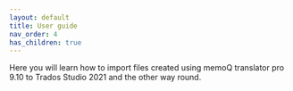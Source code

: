 ```yaml
---
layout: default
title: User guide
nav_order: 4
has_children: true
---
```


Here you will learn how to import files created using memoQ translator pro 9.10 to Trados Studio 2021 and the other way round.